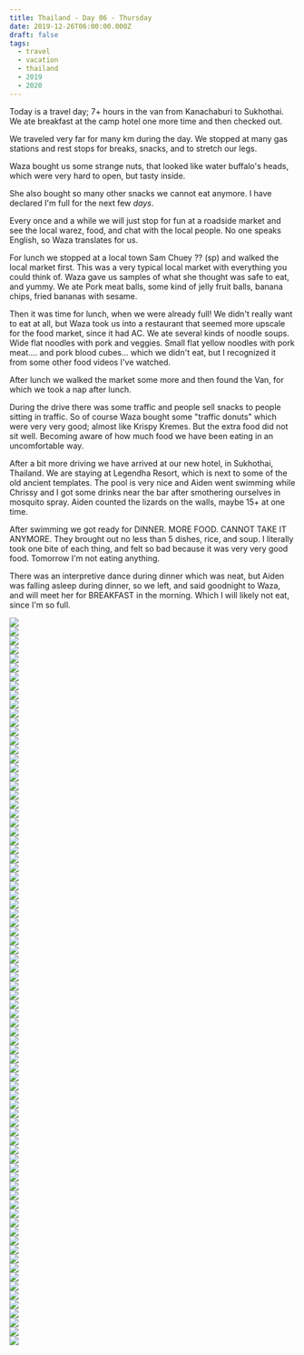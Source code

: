 ```yaml
---
title: Thailand - Day 06 - Thursday
date: 2019-12-26T06:00:00.000Z
draft: false
tags:
  - travel
  - vacation
  - thailand
  - 2019
  - 2020
---
```


Today is a travel day; 7+ hours in the van from Kanachaburi to Sukhothai. We ate breakfast at the camp hotel one more time and then checked out.

We traveled very far for many km during the day. We stopped at many gas stations and rest stops for breaks, snacks, and to stretch our legs.

Waza bought us some strange nuts, that looked like water buffalo's heads, which were very hard to open, but tasty inside.

She also bought so many other snacks we cannot eat anymore. I have declared I'm full for the next few _days_.

Every once and a while we will just stop for fun at a roadside market and see the local warez, food, and chat with the local people. No one speaks English, so Waza translates for us.

For lunch we stopped at a local town Sam Chuey ?? (sp) and walked the local market first. This was a very typical local market with everything you could think of. Waza gave us samples of what she thought was safe to eat, and yummy. We ate Pork meat balls, some kind of jelly fruit balls, banana chips, fried bananas with sesame.

Then it was time for lunch, when we were already full! We didn't really want to eat at all, but Waza took us into a restaurant that seemed more upscale for the food market, since it had AC. We ate several kinds of noodle soups. Wide flat noodles with pork and veggies. Small flat yellow noodles with pork meat.... and pork blood cubes... which we didn't eat, but I recognized it from some other food videos I've watched.

After lunch we walked the market some more and then found the Van, for which we took a nap after lunch.

During the drive there was some traffic and people sell snacks to people sitting in traffic. So of course Waza bought some "traffic donuts" which were very very good; almost like Krispy Kremes. But the extra food did not sit well. Becoming aware of how much food we have been eating in an uncomfortable way.

After a bit more driving we have arrived at our new hotel, in Sukhothai, Thailand. We are staying at Legendha Resort, which is next to some of the old ancient templates. The pool is very nice and Aiden went swimming while Chrissy and I got some drinks near the bar after smothering ourselves in mosquito spray. Aiden counted the lizards on the walls, maybe 15+ at one time.

After swimming we got ready for DINNER. MORE FOOD. CANNOT TAKE IT ANYMORE. They brought out no less than 5 dishes, rice, and soup. I literally took one bite of each thing, and felt so bad because it was very very good food. Tomorrow I'm not eating anything.

There was an interpretive dance during dinner which was neat, but Aiden was falling asleep during dinner, so we left, and said goodnight to Waza, and will meet her for BREAKFAST in the morning. Which I will likely not eat, since I'm so full.

<div id="a714f250e970a5cf6edb2269188b13783" style="display:none">
  <h3>
</h3>
  <p>
</p>
</div>

<div id="cd713c2f41a9ae0522895a454eeefafb" style="display:none">
  <h3>
</h3>
  <p>
</p>
</div>

<div id="e422a8e585d456faae34799692968ddf" style="display:none">
  <h3>
</h3>
  <p>
</p>
</div>

<div id="a2c6d945e6df0ca3bb91f8a65c9e0da44" style="display:none">
  <h3>Flowers laid at the temple by the Royal Princess a few days earlier.
</h3>
  <p>We heard that when the Royal Family comes to visit the temples they completely close the grounds to everyone, so we were lucky to get in and see this a few days later!
</p>
</div>

<div id="a5273721159b57a86aa8e01289e559f9d" style="display:none">
  <h3>
</h3>
  <p>
</p>
</div>

<div id="a227529c1d9de331e6ef7fb30937de586" style="display:none">
  <h3>
</h3>
  <p>
</p>
</div>

<div id="a347acca3916b01b8af80ab6033e64b96" style="display:none">
  <h3>
</h3>
  <p>
</p>
</div>

<div id="a756ade9a2646210b0173a3170332718d" style="display:none">
  <h3>
</h3>
  <p>
</p>
</div>

<div id="a3b48f1e522441ccfecf549dc17fb9f9c" style="display:none">
  <h3>
</h3>
  <p>
</p>
</div>

<div id="a7e66f23eb0276208fcee6dbfd841a3d6" style="display:none">
  <h3>
</h3>
  <p>
</p>
</div>

<div id="c12953bfeed777b515328599a21dfaa2" style="display:none">
  <h3>
</h3>
  <p>
</p>
</div>

<div id="a9c4aeffbdb15a0a2a11d3485d0a14fc7" style="display:none">
  <h3>
</h3>
  <p>
</p>
</div>

<div id="a8ca3a456569a4f2ff1276e9d344507b1" style="display:none">
  <h3>
</h3>
  <p>
</p>
</div>

<div id="a4079cbb374dd6390537f2a069de3e080" style="display:none">
  <h3>
</h3>
  <p>
</p>
</div>

<div id="a8464e026878047e3120b0417bceb3087" style="display:none">
  <h3>
</h3>
  <p>
</p>
</div>

<div id="da7b2507eddff933eb3e8b994ca480bc" style="display:none">
  <h3>
</h3>
  <p>
</p>
</div>

<div id="a70c0bd99806c9c54a58edd0d20da80e7" style="display:none">
  <h3>
</h3>
  <p>
</p>
</div>

<div id="b077b3c5fa1803cd2665559558f273ee" style="display:none">
  <h3>
</h3>
  <p>
</p>
</div>

<div id="a8ff0954a4858eed0f300934fee867132" style="display:none">
  <h3>
</h3>
  <p>
</p>
</div>

<div id="a53a559c73d9548547ce6c69723c37746" style="display:none">
  <h3>
</h3>
  <p>
</p>
</div>

<div id="a8632e331d21eeccc3cb4114b7ab49c2f" style="display:none">
  <h3>
</h3>
  <p>
</p>
</div>

<div id="a9e1d18964f287459ba688c83386ab0a" style="display:none">
  <h3>
</h3>
  <p>
</p>
</div>

<div id="dbd8d531d92157a7cf70b76668e1ed00" style="display:none">
  <h3>
</h3>
  <p>
</p>
</div>

<div id="a028d7cad8b15116f7674d4c791beed94" style="display:none">
  <h3>
</h3>
  <p>
</p>
</div>

<div id="a1f7412cea9e4e8ea515b6e1ceef9d857" style="display:none">
  <h3>
</h3>
  <p>
</p>
</div>

<div id="a37f5259a97bd4637e6b07561a8401a4c" style="display:none">
  <h3>
</h3>
  <p>
</p>
</div>

<div id="dde7a4ac8efb8e32f6b5a34ba4742dc5" style="display:none">
  <h3>
</h3>
  <p>
</p>
</div>

<div id="a9b79ded8d7b5feba2947d798a0e397e8" style="display:none">
  <h3>
</h3>
  <p>
</p>
</div>

<div id="f21521c934056d2f39951ad51b70aa81" style="display:none">
  <h3>The secret passageway
</h3>
  <p>The secret passageway to where the Speaking Buddha "spoke" to the people from.
</p>
</div>

<div id="a6fc3397815afbd52ce2602f6c3e19ed1" style="display:none">
  <h3>
</h3>
  <p>
</p>
</div>

<div id="b51db3cafa2490c0b41b988fb889d3d0" style="display:none">
  <h3>
</h3>
  <p>
</p>
</div>

<div id="ce70b72de4b8fdcafda0a653e54e0be7" style="display:none">
  <h3>
</h3>
  <p>
</p>
</div>

<div id="a3251ece008ccb44eab55a7879103b856" style="display:none">
  <h3>
</h3>
  <p>
</p>
</div>

<div id="a093451468e0f8af71fe0fdbad70dece3" style="display:none">
  <h3>
</h3>
  <p>
</p>
</div>

<div id="a34bbe97fe5d624bfe9ad3391e550e09a" style="display:none">
  <h3>
</h3>
  <p>
</p>
</div>

<div id="a442812b2691c2d5cac1d15438aa8405" style="display:none">
  <h3>
</h3>
  <p>
</p>
</div>

<div id="a1bb110019c0dc5360a11ad68916766e" style="display:none">
  <h3>
</h3>
  <p>
</p>
</div>

<div id="a69f9b791b3ed416acf335ebb054fd546" style="display:none">
  <h3>
</h3>
  <p>
</p>
</div>

<div id="d80b2a806f207e3f69e6bcea87789e0d" style="display:none">
  <h3>
</h3>
  <p>
</p>
</div>

<div id="a62f4260e89ba45f17f3e166161ca2669" style="display:none">
  <h3>
</h3>
  <p>
</p>
</div>

<div class="demo-gallery">
  <div id="mypicts" class="list-styled">
  <a href="https://static.bobflorian.com/thailand/day6/31.jpg" data-sub-html="#a714f250e970a5cf6edb2269188b13783"><img class="img-responsive" src="https://static.bobflorian.com/thailand/day6/thumbnail_31.jpg"><div class="demo-gallery-poster">
  <img src="/img/zoom.png">
</div></a>
  <a href="https://static.bobflorian.com/thailand/day6/6.jpg" data-sub-html="#cd713c2f41a9ae0522895a454eeefafb"><img class="img-responsive" src="https://static.bobflorian.com/thailand/day6/thumbnail_6.jpg"><div class="demo-gallery-poster">
  <img src="/img/zoom.png">
</div></a>
  <a href="https://static.bobflorian.com/thailand/day6/37.jpg" data-sub-html="#e422a8e585d456faae34799692968ddf"><img class="img-responsive" src="https://static.bobflorian.com/thailand/day6/thumbnail_37.jpg"><div class="demo-gallery-poster">
  <img src="/img/zoom.png">
</div></a>
  <a href="https://static.bobflorian.com/thailand/day6/17.jpg" data-sub-html="#a2c6d945e6df0ca3bb91f8a65c9e0da44"><img class="img-responsive" src="https://static.bobflorian.com/thailand/day6/thumbnail_17.jpg"><div class="demo-gallery-poster">
  <img src="/img/zoom.png">
</div></a>
  <a href="https://static.bobflorian.com/thailand/day6/27.jpg" data-sub-html="#a5273721159b57a86aa8e01289e559f9d"><img class="img-responsive" src="https://static.bobflorian.com/thailand/day6/thumbnail_27.jpg"><div class="demo-gallery-poster">
  <img src="/img/zoom.png">
</div></a>
  <a href="https://static.bobflorian.com/thailand/day6/29.jpg" data-sub-html="#a227529c1d9de331e6ef7fb30937de586"><img class="img-responsive" src="https://static.bobflorian.com/thailand/day6/thumbnail_29.jpg"><div class="demo-gallery-poster">
  <img src="/img/zoom.png">
</div></a>
  <a href="https://static.bobflorian.com/thailand/day6/3.jpg" data-sub-html="#a347acca3916b01b8af80ab6033e64b96"><img class="img-responsive" src="https://static.bobflorian.com/thailand/day6/thumbnail_3.jpg"><div class="demo-gallery-poster">
  <img src="/img/zoom.png">
</div></a>
  <a href="https://static.bobflorian.com/thailand/day6/13.jpg" data-sub-html="#a756ade9a2646210b0173a3170332718d"><img class="img-responsive" src="https://static.bobflorian.com/thailand/day6/thumbnail_13.jpg"><div class="demo-gallery-poster">
  <img src="/img/zoom.png">
</div></a>
  <a href="https://static.bobflorian.com/thailand/day6/21.jpg" data-sub-html="#a3b48f1e522441ccfecf549dc17fb9f9c"><img class="img-responsive" src="https://static.bobflorian.com/thailand/day6/thumbnail_21.jpg"><div class="demo-gallery-poster">
  <img src="/img/zoom.png">
</div></a>
  <a href="https://static.bobflorian.com/thailand/day6/32.jpg" data-sub-html="#a7e66f23eb0276208fcee6dbfd841a3d6"><img class="img-responsive" src="https://static.bobflorian.com/thailand/day6/thumbnail_32.jpg"><div class="demo-gallery-poster">
  <img src="/img/zoom.png">
</div></a>
  <a href="https://static.bobflorian.com/thailand/day6/4.jpg" data-sub-html="#c12953bfeed777b515328599a21dfaa2"><img class="img-responsive" src="https://static.bobflorian.com/thailand/day6/thumbnail_4.jpg"><div class="demo-gallery-poster">
  <img src="/img/zoom.png">
</div></a>
  <a href="https://static.bobflorian.com/thailand/day6/0.jpg" data-sub-html="#a9c4aeffbdb15a0a2a11d3485d0a14fc7"><img class="img-responsive" src="https://static.bobflorian.com/thailand/day6/thumbnail_0.jpg"><div class="demo-gallery-poster">
  <img src="/img/zoom.png">
</div></a>
  <a href="https://static.bobflorian.com/thailand/day6/12.jpg" data-sub-html="#a8ca3a456569a4f2ff1276e9d344507b1"><img class="img-responsive" src="https://static.bobflorian.com/thailand/day6/thumbnail_12.jpg"><div class="demo-gallery-poster">
  <img src="/img/zoom.png">
</div></a>
  <a href="https://static.bobflorian.com/thailand/day6/2.jpg" data-sub-html="#a4079cbb374dd6390537f2a069de3e080"><img class="img-responsive" src="https://static.bobflorian.com/thailand/day6/thumbnail_2.jpg"><div class="demo-gallery-poster">
  <img src="/img/zoom.png">
</div></a>
  <a href="https://static.bobflorian.com/thailand/day6/26.jpg" data-sub-html="#a8464e026878047e3120b0417bceb3087"><img class="img-responsive" src="https://static.bobflorian.com/thailand/day6/thumbnail_26.jpg"><div class="demo-gallery-poster">
  <img src="/img/zoom.png">
</div></a>
  <a href="https://static.bobflorian.com/thailand/day6/24.jpg" data-sub-html="#da7b2507eddff933eb3e8b994ca480bc"><img class="img-responsive" src="https://static.bobflorian.com/thailand/day6/thumbnail_24.jpg"><div class="demo-gallery-poster">
  <img src="/img/zoom.png">
</div></a>
  <a href="https://static.bobflorian.com/thailand/day6/15.jpg" data-sub-html="#a70c0bd99806c9c54a58edd0d20da80e7"><img class="img-responsive" src="https://static.bobflorian.com/thailand/day6/thumbnail_15.jpg"><div class="demo-gallery-poster">
  <img src="/img/zoom.png">
</div></a>
  <a href="https://static.bobflorian.com/thailand/day6/28.jpg" data-sub-html="#b077b3c5fa1803cd2665559558f273ee"><img class="img-responsive" src="https://static.bobflorian.com/thailand/day6/thumbnail_28.jpg"><div class="demo-gallery-poster">
  <img src="/img/zoom.png">
</div></a>
  <a href="https://static.bobflorian.com/thailand/day6/18.jpg" data-sub-html="#a8ff0954a4858eed0f300934fee867132"><img class="img-responsive" src="https://static.bobflorian.com/thailand/day6/thumbnail_18.jpg"><div class="demo-gallery-poster">
  <img src="/img/zoom.png">
</div></a>
  <a href="https://static.bobflorian.com/thailand/day6/16.jpg" data-sub-html="#a53a559c73d9548547ce6c69723c37746"><img class="img-responsive" src="https://static.bobflorian.com/thailand/day6/thumbnail_16.jpg"><div class="demo-gallery-poster">
  <img src="/img/zoom.png">
</div></a>
  <a href="https://static.bobflorian.com/thailand/day6/14.jpg" data-sub-html="#a8632e331d21eeccc3cb4114b7ab49c2f"><img class="img-responsive" src="https://static.bobflorian.com/thailand/day6/thumbnail_14.jpg"><div class="demo-gallery-poster">
  <img src="/img/zoom.png">
</div></a>
  <a href="https://static.bobflorian.com/thailand/day6/5.jpg" data-sub-html="#a9e1d18964f287459ba688c83386ab0a"><img class="img-responsive" src="https://static.bobflorian.com/thailand/day6/thumbnail_5.jpg"><div class="demo-gallery-poster">
  <img src="/img/zoom.png">
</div></a>
  <a href="https://static.bobflorian.com/thailand/day6/25.jpg" data-sub-html="#dbd8d531d92157a7cf70b76668e1ed00"><img class="img-responsive" src="https://static.bobflorian.com/thailand/day6/thumbnail_25.jpg"><div class="demo-gallery-poster">
  <img src="/img/zoom.png">
</div></a>
  <a href="https://static.bobflorian.com/thailand/day6/19.jpg" data-sub-html="#a028d7cad8b15116f7674d4c791beed94"><img class="img-responsive" src="https://static.bobflorian.com/thailand/day6/thumbnail_19.jpg"><div class="demo-gallery-poster">
  <img src="/img/zoom.png">
</div></a>
  <a href="https://static.bobflorian.com/thailand/day6/23.jpg" data-sub-html="#a1f7412cea9e4e8ea515b6e1ceef9d857"><img class="img-responsive" src="https://static.bobflorian.com/thailand/day6/thumbnail_23.jpg"><div class="demo-gallery-poster">
  <img src="/img/zoom.png">
</div></a>
  <a href="https://static.bobflorian.com/thailand/day6/38.jpg" data-sub-html="#a37f5259a97bd4637e6b07561a8401a4c"><img class="img-responsive" src="https://static.bobflorian.com/thailand/day6/thumbnail_38.jpg"><div class="demo-gallery-poster">
  <img src="/img/zoom.png">
</div></a>
  <a href="https://static.bobflorian.com/thailand/day6/7.jpg" data-sub-html="#dde7a4ac8efb8e32f6b5a34ba4742dc5"><img class="img-responsive" src="https://static.bobflorian.com/thailand/day6/thumbnail_7.jpg"><div class="demo-gallery-poster">
  <img src="/img/zoom.png">
</div></a>
  <a href="https://static.bobflorian.com/thailand/day6/1.jpg" data-sub-html="#a9b79ded8d7b5feba2947d798a0e397e8"><img class="img-responsive" src="https://static.bobflorian.com/thailand/day6/thumbnail_1.jpg"><div class="demo-gallery-poster">
  <img src="/img/zoom.png">
</div></a>
  <a href="https://static.bobflorian.com/thailand/day6/33.jpg" data-sub-html="#f21521c934056d2f39951ad51b70aa81"><img class="img-responsive" src="https://static.bobflorian.com/thailand/day6/thumbnail_33.jpg"><div class="demo-gallery-poster">
  <img src="/img/zoom.png">
</div></a>
  <a href="https://static.bobflorian.com/thailand/day6/35.jpg" data-sub-html="#a6fc3397815afbd52ce2602f6c3e19ed1"><img class="img-responsive" src="https://static.bobflorian.com/thailand/day6/thumbnail_35.jpg"><div class="demo-gallery-poster">
  <img src="/img/zoom.png">
</div></a>
  <a href="https://static.bobflorian.com/thailand/day6/20.jpg" data-sub-html="#b51db3cafa2490c0b41b988fb889d3d0"><img class="img-responsive" src="https://static.bobflorian.com/thailand/day6/thumbnail_20.jpg"><div class="demo-gallery-poster">
  <img src="/img/zoom.png">
</div></a>
  <a href="https://static.bobflorian.com/thailand/day6/10.jpg" data-sub-html="#ce70b72de4b8fdcafda0a653e54e0be7"><img class="img-responsive" src="https://static.bobflorian.com/thailand/day6/thumbnail_10.jpg"><div class="demo-gallery-poster">
  <img src="/img/zoom.png">
</div></a>
  <a href="https://static.bobflorian.com/thailand/day6/36.jpg" data-sub-html="#a3251ece008ccb44eab55a7879103b856"><img class="img-responsive" src="https://static.bobflorian.com/thailand/day6/thumbnail_36.jpg"><div class="demo-gallery-poster">
  <img src="/img/zoom.png">
</div></a>
  <a href="https://static.bobflorian.com/thailand/day6/34.jpg" data-sub-html="#a093451468e0f8af71fe0fdbad70dece3"><img class="img-responsive" src="https://static.bobflorian.com/thailand/day6/thumbnail_34.jpg"><div class="demo-gallery-poster">
  <img src="/img/zoom.png">
</div></a>
  <a href="https://static.bobflorian.com/thailand/day6/9.jpg" data-sub-html="#a34bbe97fe5d624bfe9ad3391e550e09a"><img class="img-responsive" src="https://static.bobflorian.com/thailand/day6/thumbnail_9.jpg"><div class="demo-gallery-poster">
  <img src="/img/zoom.png">
</div></a>
  <a href="https://static.bobflorian.com/thailand/day6/8.jpg" data-sub-html="#a442812b2691c2d5cac1d15438aa8405"><img class="img-responsive" src="https://static.bobflorian.com/thailand/day6/thumbnail_8.jpg"><div class="demo-gallery-poster">
  <img src="/img/zoom.png">
</div></a>
  <a href="https://static.bobflorian.com/thailand/day6/30.jpg" data-sub-html="#a1bb110019c0dc5360a11ad68916766e"><img class="img-responsive" src="https://static.bobflorian.com/thailand/day6/thumbnail_30.jpg"><div class="demo-gallery-poster">
  <img src="/img/zoom.png">
</div></a>
  <a href="https://static.bobflorian.com/thailand/day6/11.jpg" data-sub-html="#a69f9b791b3ed416acf335ebb054fd546"><img class="img-responsive" src="https://static.bobflorian.com/thailand/day6/thumbnail_11.jpg"><div class="demo-gallery-poster">
  <img src="/img/zoom.png">
</div></a>
  <a href="https://static.bobflorian.com/thailand/day6/39.jpg" data-sub-html="#d80b2a806f207e3f69e6bcea87789e0d"><img class="img-responsive" src="https://static.bobflorian.com/thailand/day6/thumbnail_39.jpg"><div class="demo-gallery-poster">
  <img src="/img/zoom.png">
</div></a>
  <a href="https://static.bobflorian.com/thailand/day6/22.jpg" data-sub-html="#62f4260e89ba45f17f3e166161ca2669"><img class="img-responsive" src="https://static.bobflorian.com/thailand/day6/thumbnail_22.jpg"><div class="demo-gallery-poster">
  <img src="/img/zoom.png">
</div></a>
</div>
</div>

<script type="text/javascript">

    lightGallery(document.getElementById('mypicts'), {
    thumbnail:true,
    download:false,
    preload:6
});

    $('#mypicts').justifiedGallery({
    rowHeight : 100,
    lastRow : 'nojustify',
    margins : 20
    });

</script>
